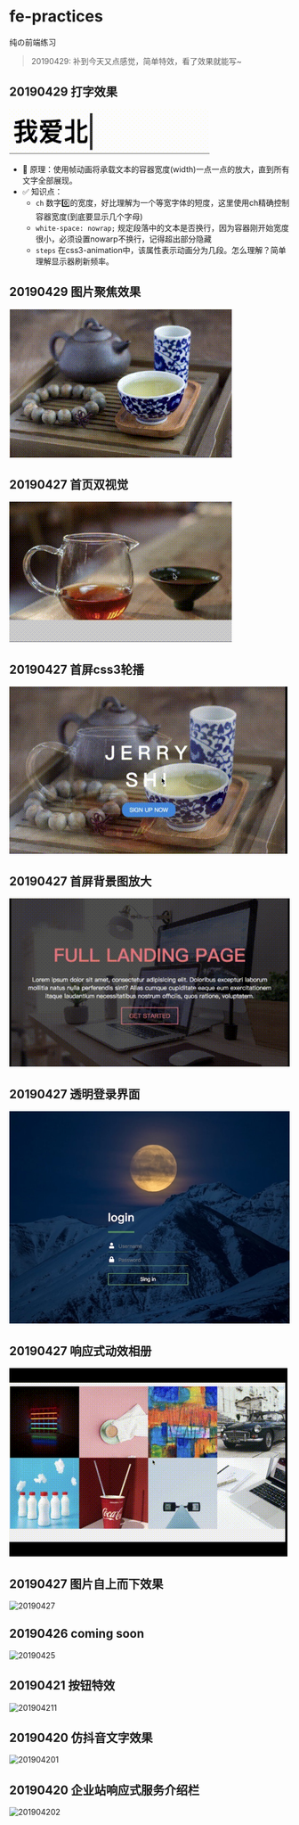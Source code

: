 # fe-practices

纯の前端练习

> 20190429: 补到今天又点感觉，简单特效，看了效果就能写~

## 20190429 打字效果

![20190427](/20190429_Text-Typing/preview.gif)

* 🎉 原理：使用帧动画将承载文本的容器宽度(width)一点一点的放大，直到所有文字全部展现。
* ✅ 知识点：
  * `ch` 数字0️⃣的宽度，好比理解为一个等宽字体的短度，这里使用ch精确控制容器宽度(到底要显示几个字母)
  * `white-space: nowrap;` 规定段落中的文本是否换行，因为容器刚开始宽度很小，必须设置nowarp不换行，记得超出部分隐藏
  * `steps` 在css3-animation中，该属性表示动画分为几段。怎么理解？简单理解显示器刷新频率。

## 20190429 图片聚焦效果

![20190427](/20190429_Image-Hover/preview.gif)

## 20190427 首页双视觉

![20190427](/20190427_Dual-Parallax-Effect/preview.gif)

## 20190427 首屏css3轮播

![20190427](/20190427_Full-Landing-Carousel/preview.gif)

## 20190427 首屏背景图放大

![20190427](/20190427_Animated-Full-Landing/preview.gif)

## 20190427 透明登录界面

![20190427](/20190427_Transparent-Login-Form/preview.jpg)

## 20190427 响应式动效相册

![20190427](/20190427_responsive-gallery/gallery.gif)

## 20190427 图片自上而下效果

![20190427](http://cdn.jerryshi.com/picgo/img-effect.gif)

## 20190426 coming soon

![20190425](http://cdn.jerryshi.com/picgo/1556209300084.jpg)

## 20190421 按钮特效

![201904211](http://cdn.jerryshi.com/picgo/hover-effect-button.gif)

## 20190420 仿抖音文字效果

![201904201](http://cdn.jerryshi.com/picgo/dy.gif)

## 20190420 企业站响应式服务介绍栏

![201904202](http://cdn.jerryshi.com/picgo/services-section.gif)